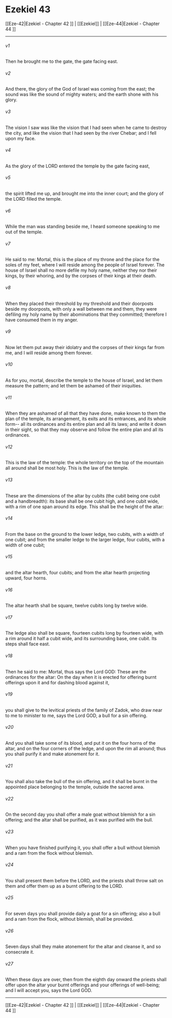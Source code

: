 # Ezekiel 43

[[Eze-42|Ezekiel - Chapter 42 ]] | [[Ezekiel]] | [[Eze-44|Ezekiel - Chapter 44 ]]
***

###### v1
Then he brought me to the gate, the gate facing east.
###### v2
And there, the glory of the God of Israel was coming from the east; the sound was like the sound of mighty waters; and the earth shone with his glory.
###### v3
The vision I saw was like the vision that I had seen when he came to destroy the city, and like the vision that I had seen by the river Chebar; and I fell upon my face.
###### v4
As the glory of the LORD entered the temple by the gate facing east,
###### v5
the spirit lifted me up, and brought me into the inner court; and the glory of the LORD filled the temple.
###### v6
While the man was standing beside me, I heard someone speaking to me out of the temple.
###### v7
He said to me: Mortal, this is the place of my throne and the place for the soles of my feet, where I will reside among the people of Israel forever. The house of Israel shall no more defile my holy name, neither they nor their kings, by their whoring, and by the corpses of their kings at their death.
###### v8
When they placed their threshold by my threshold and their doorposts beside my doorposts, with only a wall between me and them, they were defiling my holy name by their abominations that they committed; therefore I have consumed them in my anger.
###### v9
Now let them put away their idolatry and the corpses of their kings far from me, and I will reside among them forever.
###### v10
As for you, mortal, describe the temple to the house of Israel, and let them measure the pattern; and let them be ashamed of their iniquities.
###### v11
When they are ashamed of all that they have done, make known to them the plan of the temple, its arrangement, its exits and its entrances, and its whole form-- all its ordinances and its entire plan and all its laws; and write it down in their sight, so that they may observe and follow the entire plan and all its ordinances.
###### v12
This is the law of the temple: the whole territory on the top of the mountain all around shall be most holy. This is the law of the temple.
###### v13
These are the dimensions of the altar by cubits (the cubit being one cubit and a handbreadth): its base shall be one cubit high, and one cubit wide, with a rim of one span around its edge. This shall be the height of the altar:
###### v14
From the base on the ground to the lower ledge, two cubits, with a width of one cubit; and from the smaller ledge to the larger ledge, four cubits, with a width of one cubit;
###### v15
and the altar hearth, four cubits; and from the altar hearth projecting upward, four horns.
###### v16
The altar hearth shall be square, twelve cubits long by twelve wide.
###### v17
The ledge also shall be square, fourteen cubits long by fourteen wide, with a rim around it half a cubit wide, and its surrounding base, one cubit. Its steps shall face east.
###### v18
Then he said to me: Mortal, thus says the Lord GOD: These are the ordinances for the altar: On the day when it is erected for offering burnt offerings upon it and for dashing blood against it,
###### v19
you shall give to the levitical priests of the family of Zadok, who draw near to me to minister to me, says the Lord GOD, a bull for a sin offering.
###### v20
And you shall take some of its blood, and put it on the four horns of the altar, and on the four corners of the ledge, and upon the rim all around; thus you shall purify it and make atonement for it.
###### v21
You shall also take the bull of the sin offering, and it shall be burnt in the appointed place belonging to the temple, outside the sacred area.
###### v22
On the second day you shall offer a male goat without blemish for a sin offering; and the altar shall be purified, as it was purified with the bull.
###### v23
When you have finished purifying it, you shall offer a bull without blemish and a ram from the flock without blemish.
###### v24
You shall present them before the LORD, and the priests shall throw salt on them and offer them up as a burnt offering to the LORD.
###### v25
For seven days you shall provide daily a goat for a sin offering; also a bull and a ram from the flock, without blemish, shall be provided.
###### v26
Seven days shall they make atonement for the altar and cleanse it, and so consecrate it.
###### v27
When these days are over, then from the eighth day onward the priests shall offer upon the altar your burnt offerings and your offerings of well-being; and I will accept you, says the Lord GOD.

***

[[Eze-42|Ezekiel - Chapter 42 ]] | [[Ezekiel]] | [[Eze-44|Ezekiel - Chapter 44 ]]

